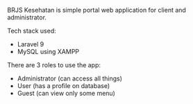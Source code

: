 BRJS Kesehatan is simple portal web application for client and administrator.

Tech stack used:
- Laravel 9
- MySQL using XAMPP

There are 3 roles to use the app:
- Administrator (can access all things)
- User (has a profile on database)
- Guest (can view only some menu)
